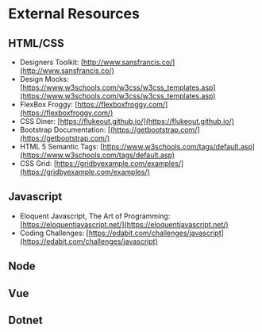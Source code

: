 # External Resources

## HTML/CSS 
- Designers Toolkit: [http://www.sansfrancis.co/](http://www.sansfrancis.co/)
- Design Mocks: [https://www.w3schools.com/w3css/w3css_templates.asp](https://www.w3schools.com/w3css/w3css_templates.asp)
- FlexBox Froggy: [https://flexboxfroggy.com/](https://flexboxfroggy.com/)
- CSS Diner: [https://flukeout.github.io/](https://flukeout.github.io/)
- Bootstrap Documentation: [(https://getbootstrap.com/](https://getbootstrap.com/)
- HTML 5 Semantic Tags: [https://www.w3schools.com/tags/default.asp](https://www.w3schools.com/tags/default.asp)
- CSS Grid: [https://gridbyexample.com/examples/](https://gridbyexample.com/examples/)

## Javascript 
- Eloquent Javascript, The Art of Programming: [https://eloquentjavascript.net/](https://eloquentjavascript.net/)
- Coding Challenges: [https://edabit.com/challenges/javascript](https://edabit.com/challenges/javascript)
## Node 

## Vue 

## Dotnet 